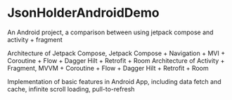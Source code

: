 # JsonHolderAndroidDemo
An Android project, a comparison between using jetpack compose and activity + fragment

Architecture of Jetpack Compose, Jetpack Compose + Navigation + MVI + Coroutine + Flow + Dagger Hilt + Retrofit + Room
Architecture of Activity + Fragment,  MVVM + Coroutine + Flow + Dagger Hilt + Retrofit + Room

Implementation of basic features in Android App, including data fetch and cache, infinite scroll loading,
pull-to-refresh